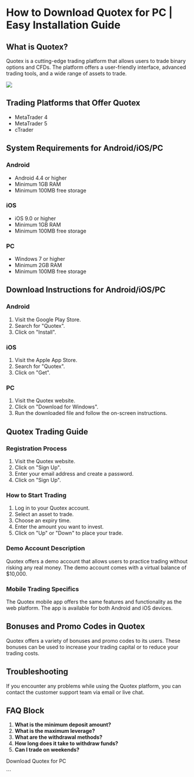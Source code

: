 # How to Download Quotex for PC \| Easy Installation Guide

## What is Quotex?

Quotex is a cutting-edge trading platform that allows users to trade
binary options and CFDs. The platform offers a user-friendly interface,
advanced trading tools, and a wide range of assets to trade.

[![](https://static.quotex.io/files/1_en/300_250.jpg)](https://traff.sbs/brokerqxsignupf)

## Trading Platforms that Offer Quotex

-   MetaTrader 4
-   MetaTrader 5
-   cTrader

## System Requirements for Android/iOS/PC

### Android

-   Android 4.4 or higher
-   Minimum 1GB RAM
-   Minimum 100MB free storage

### iOS

-   iOS 9.0 or higher
-   Minimum 1GB RAM
-   Minimum 100MB free storage

### PC

-   Windows 7 or higher
-   Minimum 2GB RAM
-   Minimum 100MB free storage

## Download Instructions for Android/iOS/PC

### Android

1.  Visit the Google Play Store.
2.  Search for "Quotex".
3.  Click on "Install".

### iOS

1.  Visit the Apple App Store.
2.  Search for "Quotex".
3.  Click on "Get".

### PC

1.  Visit the Quotex website.
2.  Click on "Download for Windows".
3.  Run the downloaded file and follow the on-screen instructions.

## Quotex Trading Guide

### Registration Process

1.  Visit the Quotex website.
2.  Click on "Sign Up".
3.  Enter your email address and create a password.
4.  Click on "Sign Up".

### How to Start Trading

1.  Log in to your Quotex account.
2.  Select an asset to trade.
3.  Choose an expiry time.
4.  Enter the amount you want to invest.
5.  Click on "Up" or "Down" to place your trade.

### Demo Account Description

Quotex offers a demo account that allows users to practice trading
without risking any real money. The demo account comes with a virtual
balance of \$10,000.

### Mobile Trading Specifics

The Quotex mobile app offers the same features and functionality as the
web platform. The app is available for both Android and iOS devices.

## Bonuses and Promo Codes in Quotex

Quotex offers a variety of bonuses and promo codes to its users. These
bonuses can be used to increase your trading capital or to reduce your
trading costs.

## Troubleshooting

If you encounter any problems while using the Quotex platform, you can
contact the customer support team via email or live chat.

## FAQ Block

1.  **What is the minimum deposit amount?**
2.  **What is the maximum leverage?**
3.  **What are the withdrawal methods?**
4.  **How long does it take to withdraw funds?**
5.  **Can I trade on weekends?**

Download Quotex for PC

\`\`\`

